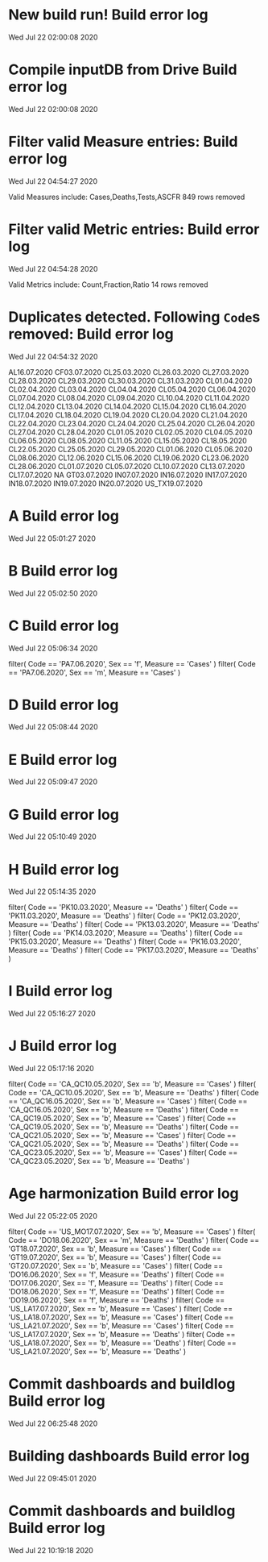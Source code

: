 
# New build run! Build error log
 Wed Jul 22 02:00:08 2020 


# Compile inputDB from Drive Build error log
 Wed Jul 22 02:00:08 2020 


# Filter valid Measure entries: Build error log
 Wed Jul 22 04:54:27 2020 

Valid Measures include: Cases,Deaths,Tests,ASCFR
 849 rows removed
# Filter valid Metric entries: Build error log
 Wed Jul 22 04:54:28 2020 

Valid Metrics include: Count,Fraction,Ratio
 14 rows removed
# Duplicates detected. Following `Code`s removed: Build error log
 Wed Jul 22 04:54:32 2020 

AL16.07.2020
CF03.07.2020
CL25.03.2020
CL26.03.2020
CL27.03.2020
CL28.03.2020
CL29.03.2020
CL30.03.2020
CL31.03.2020
CL01.04.2020
CL02.04.2020
CL03.04.2020
CL04.04.2020
CL05.04.2020
CL06.04.2020
CL07.04.2020
CL08.04.2020
CL09.04.2020
CL10.04.2020
CL11.04.2020
CL12.04.2020
CL13.04.2020
CL14.04.2020
CL15.04.2020
CL16.04.2020
CL17.04.2020
CL18.04.2020
CL19.04.2020
CL20.04.2020
CL21.04.2020
CL22.04.2020
CL23.04.2020
CL24.04.2020
CL25.04.2020
CL26.04.2020
CL27.04.2020
CL28.04.2020
CL01.05.2020
CL02.05.2020
CL04.05.2020
CL06.05.2020
CL08.05.2020
CL11.05.2020
CL15.05.2020
CL18.05.2020
CL22.05.2020
CL25.05.2020
CL29.05.2020
CL01.06.2020
CL05.06.2020
CL08.06.2020
CL12.06.2020
CL15.06.2020
CL19.06.2020
CL23.06.2020
CL28.06.2020
CL01.07.2020
CL05.07.2020
CL10.07.2020
CL13.07.2020
CL17.07.2020
NA
GT03.07.2020
IN07.07.2020
IN16.07.2020
IN17.07.2020
IN18.07.2020
IN19.07.2020
IN20.07.2020
US_TX19.07.2020
# A Build error log
 Wed Jul 22 05:01:27 2020 


# B Build error log
 Wed Jul 22 05:02:50 2020 


# C Build error log
 Wed Jul 22 05:06:34 2020 

filter( Code == 'PA7.06.2020', Sex == 'f', Measure == 'Cases' )
filter( Code == 'PA7.06.2020', Sex == 'm', Measure == 'Cases' )

# D Build error log
 Wed Jul 22 05:08:44 2020 


# E Build error log
 Wed Jul 22 05:09:47 2020 


# G Build error log
 Wed Jul 22 05:10:49 2020 


# H Build error log
 Wed Jul 22 05:14:35 2020 

filter( Code == 'PK10.03.2020', Measure == 'Deaths' )
filter( Code == 'PK11.03.2020', Measure == 'Deaths' )
filter( Code == 'PK12.03.2020', Measure == 'Deaths' )
filter( Code == 'PK13.03.2020', Measure == 'Deaths' )
filter( Code == 'PK14.03.2020', Measure == 'Deaths' )
filter( Code == 'PK15.03.2020', Measure == 'Deaths' )
filter( Code == 'PK16.03.2020', Measure == 'Deaths' )
filter( Code == 'PK17.03.2020', Measure == 'Deaths' )

# I Build error log
 Wed Jul 22 05:16:27 2020 


# J Build error log
 Wed Jul 22 05:17:16 2020 

filter( Code == 'CA_QC10.05.2020', Sex == 'b', Measure == 'Cases' )
filter( Code == 'CA_QC10.05.2020', Sex == 'b', Measure == 'Deaths' )
filter( Code == 'CA_QC16.05.2020', Sex == 'b', Measure == 'Cases' )
filter( Code == 'CA_QC16.05.2020', Sex == 'b', Measure == 'Deaths' )
filter( Code == 'CA_QC19.05.2020', Sex == 'b', Measure == 'Cases' )
filter( Code == 'CA_QC19.05.2020', Sex == 'b', Measure == 'Deaths' )
filter( Code == 'CA_QC21.05.2020', Sex == 'b', Measure == 'Cases' )
filter( Code == 'CA_QC21.05.2020', Sex == 'b', Measure == 'Deaths' )
filter( Code == 'CA_QC23.05.2020', Sex == 'b', Measure == 'Cases' )
filter( Code == 'CA_QC23.05.2020', Sex == 'b', Measure == 'Deaths' )

# Age harmonization Build error log
 Wed Jul 22 05:22:05 2020 

filter( Code == 'US_MO17.07.2020', Sex == 'b', Measure == 'Cases' )
filter( Code == 'DO18.06.2020', Sex == 'm', Measure == 'Deaths' )
filter( Code == 'GT18.07.2020', Sex == 'b', Measure == 'Cases' )
filter( Code == 'GT19.07.2020', Sex == 'b', Measure == 'Cases' )
filter( Code == 'GT20.07.2020', Sex == 'b', Measure == 'Cases' )
filter( Code == 'DO16.06.2020', Sex == 'f', Measure == 'Deaths' )
filter( Code == 'DO17.06.2020', Sex == 'f', Measure == 'Deaths' )
filter( Code == 'DO18.06.2020', Sex == 'f', Measure == 'Deaths' )
filter( Code == 'DO19.06.2020', Sex == 'f', Measure == 'Deaths' )
filter( Code == 'US_LA17.07.2020', Sex == 'b', Measure == 'Cases' )
filter( Code == 'US_LA18.07.2020', Sex == 'b', Measure == 'Cases' )
filter( Code == 'US_LA21.07.2020', Sex == 'b', Measure == 'Cases' )
filter( Code == 'US_LA17.07.2020', Sex == 'b', Measure == 'Deaths' )
filter( Code == 'US_LA18.07.2020', Sex == 'b', Measure == 'Deaths' )
filter( Code == 'US_LA21.07.2020', Sex == 'b', Measure == 'Deaths' )

# Commit dashboards and buildlog Build error log
 Wed Jul 22 06:25:48 2020 


# Building dashboards Build error log
 Wed Jul 22 09:45:01 2020 


# Commit dashboards and buildlog Build error log
 Wed Jul 22 10:19:18 2020 


